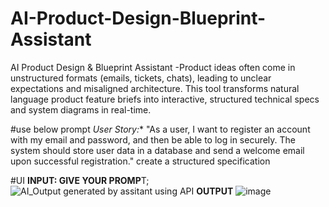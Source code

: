# AI-Product-Design-Blueprint-Assistant
AI Product Design &amp; Blueprint Assistant -Product ideas often come in unstructured formats (emails, tickets, chats), leading to unclear expectations and misaligned architecture. This tool transforms natural language product feature briefs into interactive, structured technical specs and system diagrams in real-time.


#use below prompt
*User Story:** "As a user, I want to register an account with my email and password, and then be able to log in securely. The system should store user data in a database and send a welcome email upon successful registration."
create a structured specification

#UI
**INPUT: GIVE YOUR PROMP**T;
![AI_Output generated by assitant using API](https://github.com/user-attachments/assets/a3007cb8-6ba2-4dc2-90f2-ba4249eae13a)
**OUTPUT**
![image](https://github.com/user-attachments/assets/101c95ab-3af5-497a-bae3-426e4754f2f9)

